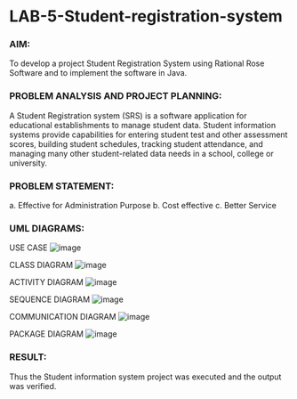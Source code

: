 # LAB-5-Student-registration-system
### AIM:
To develop a project Student Registration System using Rational Rose Software and to
implement the software in Java.
### PROBLEM ANALYSIS AND PROJECT PLANNING:
A Student Registration system (SRS) is a software application for educational
establishments to manage student data. Student information systems provide capabilities for
entering student test and other assessment scores, building student schedules, tracking student
attendance, and managing many other student-related data needs in a school, college or
university.
### PROBLEM STATEMENT:
a. Effective for Administration Purpose
b. Cost effective
c. Better Service
### UML DIAGRAMS:

USE CASE
![image](https://github.com/user-attachments/assets/a6647b07-cf49-4272-aaeb-e4b6d76a23da)

CLASS DIAGRAM
![image](https://github.com/user-attachments/assets/d84c5262-09d9-4fb8-8438-6197b632895e)

ACTIVITY DIAGRAM
![image](https://github.com/user-attachments/assets/a15d1418-43b4-4354-9752-1d8a2d6098ba)

SEQUENCE DIAGRAM
![image](https://github.com/user-attachments/assets/f9605edc-23c0-43b5-b68f-aa9b1a3e1ffa)

COMMUNICATION DIAGRAM
![image](https://github.com/user-attachments/assets/2081c7f0-80f7-434b-867a-de7d6319e2be)

PACKAGE DIAGRAM
![image](https://github.com/user-attachments/assets/86001781-8371-4742-8b50-46b7d2c236cf)

### RESULT:
Thus the Student information system project was executed and the output was
verified.
